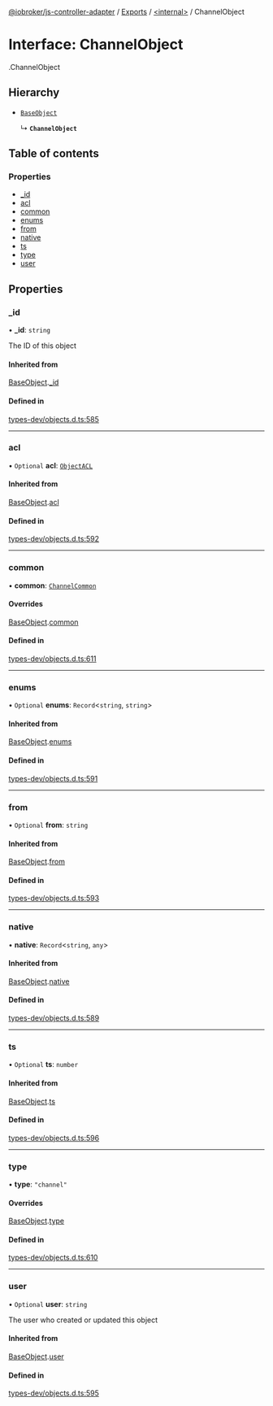 [@iobroker/js-controller-adapter](../README.md) / [Exports](../modules.md) / [<internal\>](../modules/internal_.md) / ChannelObject

# Interface: ChannelObject

[<internal>](../modules/internal_.md).ChannelObject

## Hierarchy

- [`BaseObject`](internal_.BaseObject.md)

  ↳ **`ChannelObject`**

## Table of contents

### Properties

- [\_id](internal_.ChannelObject.md#_id)
- [acl](internal_.ChannelObject.md#acl)
- [common](internal_.ChannelObject.md#common)
- [enums](internal_.ChannelObject.md#enums)
- [from](internal_.ChannelObject.md#from)
- [native](internal_.ChannelObject.md#native)
- [ts](internal_.ChannelObject.md#ts)
- [type](internal_.ChannelObject.md#type)
- [user](internal_.ChannelObject.md#user)

## Properties

### \_id

• **\_id**: `string`

The ID of this object

#### Inherited from

[BaseObject](internal_.BaseObject.md).[_id](internal_.BaseObject.md#_id)

#### Defined in

[types-dev/objects.d.ts:585](https://github.com/ioBroker/ioBroker.js-controller/blob/0732666c/packages/types-dev/objects.d.ts#L585)

___

### acl

• `Optional` **acl**: [`ObjectACL`](internal_.ObjectACL.md)

#### Inherited from

[BaseObject](internal_.BaseObject.md).[acl](internal_.BaseObject.md#acl)

#### Defined in

[types-dev/objects.d.ts:592](https://github.com/ioBroker/ioBroker.js-controller/blob/0732666c/packages/types-dev/objects.d.ts#L592)

___

### common

• **common**: [`ChannelCommon`](internal_.ChannelCommon.md)

#### Overrides

[BaseObject](internal_.BaseObject.md).[common](internal_.BaseObject.md#common)

#### Defined in

[types-dev/objects.d.ts:611](https://github.com/ioBroker/ioBroker.js-controller/blob/0732666c/packages/types-dev/objects.d.ts#L611)

___

### enums

• `Optional` **enums**: `Record`<`string`, `string`\>

#### Inherited from

[BaseObject](internal_.BaseObject.md).[enums](internal_.BaseObject.md#enums)

#### Defined in

[types-dev/objects.d.ts:591](https://github.com/ioBroker/ioBroker.js-controller/blob/0732666c/packages/types-dev/objects.d.ts#L591)

___

### from

• `Optional` **from**: `string`

#### Inherited from

[BaseObject](internal_.BaseObject.md).[from](internal_.BaseObject.md#from)

#### Defined in

[types-dev/objects.d.ts:593](https://github.com/ioBroker/ioBroker.js-controller/blob/0732666c/packages/types-dev/objects.d.ts#L593)

___

### native

• **native**: `Record`<`string`, `any`\>

#### Inherited from

[BaseObject](internal_.BaseObject.md).[native](internal_.BaseObject.md#native)

#### Defined in

[types-dev/objects.d.ts:589](https://github.com/ioBroker/ioBroker.js-controller/blob/0732666c/packages/types-dev/objects.d.ts#L589)

___

### ts

• `Optional` **ts**: `number`

#### Inherited from

[BaseObject](internal_.BaseObject.md).[ts](internal_.BaseObject.md#ts)

#### Defined in

[types-dev/objects.d.ts:596](https://github.com/ioBroker/ioBroker.js-controller/blob/0732666c/packages/types-dev/objects.d.ts#L596)

___

### type

• **type**: ``"channel"``

#### Overrides

[BaseObject](internal_.BaseObject.md).[type](internal_.BaseObject.md#type)

#### Defined in

[types-dev/objects.d.ts:610](https://github.com/ioBroker/ioBroker.js-controller/blob/0732666c/packages/types-dev/objects.d.ts#L610)

___

### user

• `Optional` **user**: `string`

The user who created or updated this object

#### Inherited from

[BaseObject](internal_.BaseObject.md).[user](internal_.BaseObject.md#user)

#### Defined in

[types-dev/objects.d.ts:595](https://github.com/ioBroker/ioBroker.js-controller/blob/0732666c/packages/types-dev/objects.d.ts#L595)
